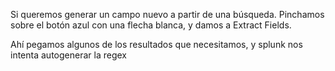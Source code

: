 Si queremos generar un campo nuevo a partir de una búsqueda.
Pinchamos sobre el botón azul con una flecha blanca, y damos a Extract Fields.

Ahí pegamos algunos de los resultados que necesitamos, y splunk nos intenta autogenerar la regex
